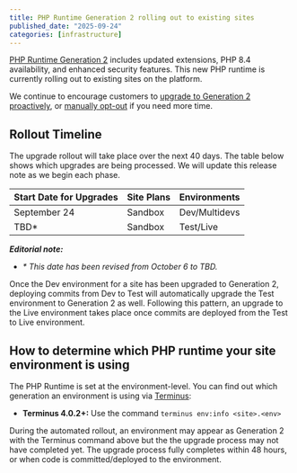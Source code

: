 ```yaml
---
title: PHP Runtime Generation 2 rolling out to existing sites
published_date: "2025-09-24"
categories: [infrastructure]
---
```


[PHP Runtime Generation 2](/php-runtime-generation-2) includes updated extensions, PHP 8.4 availability, and enhanced security features. This new PHP runtime is currently rolling out to existing sites on the platform.

We continue to encourage customers to [upgrade to Generation 2 proactively](/php-runtime-generation-2#how-to-opt-in), or [manually opt-out](/php-runtime-generation-2#q-how-do-i-opt-out-of-the-upcoming-platform-rollout) if you need more time.

## Rollout Timeline

The upgrade rollout will take place over the next 40 days. The table below shows which upgrades are being processed. We will update this release note as we begin each phase.

| Start Date for Upgrades | Site Plans | Environments |
|-----------|------------------|--------------|
| September 24 | Sandbox | Dev/Multidevs |
| TBD* | Sandbox | Test/Live |

_**Editorial note:**_
* _* This date has been revised from October 6 to TBD._

<Alert type="info" title="Deploying code will upgrade test/live environments">

Once the Dev environment for a site has been upgraded to Generation 2, deploying commits from Dev to Test will automatically upgrade the Test environment to Generation 2 as well. Following this pattern, an upgrade to the Live environment takes place once commits are deployed from the Test to Live environment.

</Alert>

## How to determine which PHP runtime your site environment is using

The PHP Runtime is set at the environment-level. You can find out which generation an environment is using via [Terminus](/terminus/install):

* **Terminus 4.0.2+:** Use the command `terminus env:info <site>.<env>`

<Alert type="info" title="Post-upgrade discrepancy">

During the automated rollout, an environment may appear as Generation 2 with the Terminus command above but the the upgrade process may not have completed yet. The upgrade process fully completes within 48 hours, or when code is committed/deployed to the environment.

</Alert>
